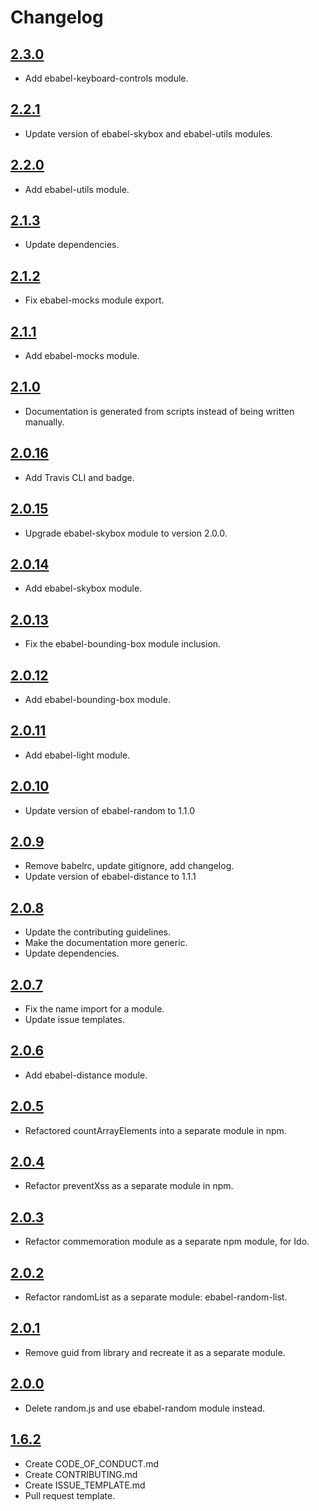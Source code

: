 # Changelog

## [2.3.0](https://github.com/ebabel-games/ebabel/releases/tag/v2.2.1)
- Add ebabel-keyboard-controls module.

## [2.2.1](https://github.com/ebabel-games/ebabel/releases/tag/v2.2.1)
- Update version of ebabel-skybox and ebabel-utils modules.

## [2.2.0](https://github.com/ebabel-games/ebabel/releases/tag/v2.2.0)
- Add ebabel-utils module.

## [2.1.3](https://github.com/ebabel-games/ebabel/releases/tag/v2.1.3)
- Update dependencies.

## [2.1.2](https://github.com/ebabel-games/ebabel/releases/tag/v2.1.2)
- Fix ebabel-mocks module export.

## [2.1.1](https://github.com/ebabel-games/ebabel/releases/tag/v2.1.1)
- Add ebabel-mocks module.

## [2.1.0](https://github.com/ebabel-games/ebabel/releases/tag/v2.1.0)
- Documentation is generated from scripts instead of being written manually.

## [2.0.16](https://github.com/ebabel-games/ebabel/releases/tag/v2.0.16)
- Add Travis CLI and badge.

## [2.0.15](https://github.com/ebabel-games/ebabel/releases/tag/v2.0.15)
- Upgrade ebabel-skybox module to version 2.0.0.

## [2.0.14](https://github.com/ebabel-games/ebabel/releases/tag/v2.0.14)
- Add ebabel-skybox module.

## [2.0.13](https://github.com/ebabel-games/ebabel/releases/tag/v2.0.13)
- Fix the ebabel-bounding-box module inclusion.

## [2.0.12](https://github.com/ebabel-games/ebabel/releases/tag/v2.0.12)
- Add ebabel-bounding-box module.

## [2.0.11](https://github.com/ebabel-games/ebabel/releases/tag/v2.0.11)
- Add ebabel-light module.

## [2.0.10](https://github.com/ebabel-games/ebabel/releases/tag/v2.0.10)
- Update version of ebabel-random to 1.1.0

## [2.0.9](https://github.com/ebabel-games/ebabel/releases/tag/v2.0.9)
- Remove babelrc, update gitignore, add changelog.
- Update version of ebabel-distance to 1.1.1

## [2.0.8](https://github.com/ebabel-games/ebabel/releases/tag/v2.0.8)
- Update the contributing guidelines.
- Make the documentation more generic.
- Update dependencies.

## [2.0.7](https://github.com/ebabel-games/ebabel/releases/tag/v2.0.7)
- Fix the name import for a module.
- Update issue templates.

## [2.0.6](https://github.com/ebabel-games/ebabel/releases/tag/v2.0.6)
- Add ebabel-distance module.

## [2.0.5](https://github.com/ebabel-games/ebabel/releases/tag/v2.0.5)
- Refactored countArrayElements into a separate module in npm.

## [2.0.4](https://github.com/ebabel-games/ebabel/releases/tag/v2.0.4)
- Refactor preventXss as a separate module in npm.

## [2.0.3](https://github.com/ebabel-games/ebabel/releases/tag/v2.0.3)
- Refactor commemoration module as a separate npm module, for Ido.

## [2.0.2](https://github.com/ebabel-games/ebabel/releases/tag/v2.0.2)
- Refactor randomList as a separate module: ebabel-random-list.

## [2.0.1](https://github.com/ebabel-games/ebabel/releases/tag/v2.0.1)
- Remove guid from library and recreate it as a separate module.

## [2.0.0](https://github.com/ebabel-games/ebabel/releases/tag/v2.0.0)
- Delete random.js and use ebabel-random module instead.

## [1.6.2](https://github.com/ebabel-games/ebabel/releases/tag/v1.6.2)
- Create CODE_OF_CONDUCT.md
- Create CONTRIBUTING.md
- Create ISSUE_TEMPLATE.md
- Pull request template.
